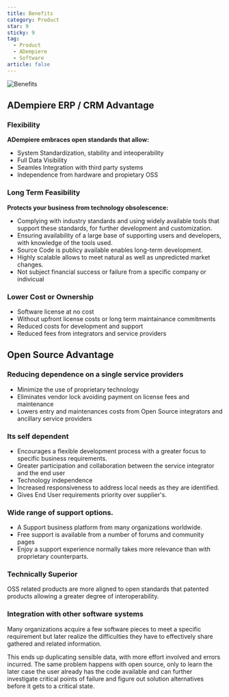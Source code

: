 ```yaml
---
title: Benefits
category: Product
star: 9
sticky: 9
tag:
  - Product
  - ADempiere
  - Software
article: false
---
```


![Benefits](/assets/img/product/benefits.jpg)

## ADempiere ERP / CRM Advantage

### Flexibility

**ADempiere embraces open standards that allow:**

- System Standardization, stability and inteoperability
- Full Data Visibility
- Seamles Integration with third party systems
- Independence from hardware and propietary OSS

### Long Term Feasibility

**Protects your business from technology obsolescence:**

- Complying with industry standards and using widely available tools that support these standards, for further development and customization.
- Ensuring availability of a large base of supporting users and developers, with knowledge of the tools used.
- Source Code is publicy available enables long-term development.
- Highly scalable allows to meet natural as well as unpredicted market changes.
- Not subject financial success or failure from a specific company or indivicual

### Lower Cost or Ownership

- Software license at no cost
- Without upfront license costs or long term maintainance commitments
- Reduced costs for development and support
- Reduced fees from integrators and service providers

## Open Source Advantage

### Reducing dependence on a single service providers

- Minimize the use of proprietary technology
- Eliminates vendor lock avoiding payment on license fees and maintenance
- Lowers entry and maintenances costs from Open Source integrators and ancillary service providers

### Its self dependent

- Encourages a flexible development process with a greater focus to specific business requirements.
- Greater participation and collaboration between the service integrator and the end user
- Technology independence
- Increased responsiveness to address local needs as they are identified.
- Gives End User requirements priority over supplier's.

### Wide range of support options.

- A Support business platform from many organizations worldwide.
- Free support is available from a number of forums and community pages
- Enjoy a support experience normally takes more relevance than with proprietary counterparts.

### Technically Superior

OSS related products are more aligned to open standards that patented products allowing a greater degree of interoperability.

### Integration with other software systems

Many organizations acquire a few software pieces to meet a specific requirement but later realize the difficulties they have to effectively share gathered and related information.

This ends up duplicating sensible data, with more effort involved and errors incurred. The same problem happens with open source, only to learn the later case the user already has the code available and can further investigate critical points of failure and figure out solution alternatives before it gets to a critical state.
